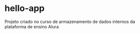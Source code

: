 # hello-app
Projeto criado no curso de armazenamento de dados internos da plataforma de ensino Alura
